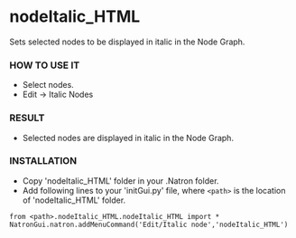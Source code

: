 # nodeItalic_HTML

Sets selected nodes to be displayed in italic in the Node Graph.

### HOW TO USE IT

* Select nodes.
* Edit -> Italic Nodes <HTML>

### RESULT

* Selected nodes are displayed in italic in the Node Graph.

### INSTALLATION

* Copy 'nodeItalic_HTML' folder in your .Natron folder.
* Add following lines to your 'initGui.py' file, where ``<path>`` is the location of 'nodeItalic_HTML' folder.

```
from <path>.nodeItalic_HTML.nodeItalic_HTML import *
NatronGui.natron.addMenuCommand('Edit/Italic node','nodeItalic_HTML')
```
